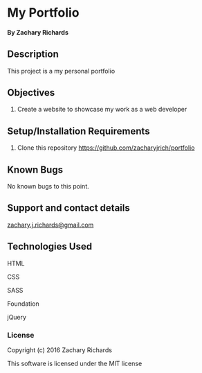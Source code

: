 # My Portfolio

#### By Zachary Richards

## Description

This project is a my personal portfolio

## Objectives

1) Create a website to showcase my work as a web developer

## Setup/Installation Requirements

<!-- 1) Check it out here https://zacharyjrich.github.io/ -->

1) Clone this repository https://github.com/zacharyjrich/portfolio

## Known Bugs

No known bugs to this point.

## Support and contact details

zachary.j.richards@gmail.com

## Technologies Used

HTML

CSS

SASS

Foundation

jQuery

### License

Copyright (c) 2016 Zachary Richards

This software is licensed under the MIT license
